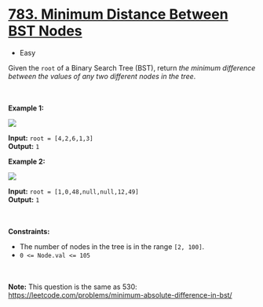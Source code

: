 # [783. Minimum Distance Between BST Nodes](https://leetcode.com/problems/minimum-distance-between-bst-nodes/description/)

- Easy

Given the `root` of a Binary Search Tree (BST), return _the minimum difference between the values of any two different
nodes in the tree_.

<br><br>
**Example 1:**

![](https://assets.leetcode.com/uploads/2021/02/05/bst1.jpg)

**Input:** `root = [4,2,6,1,3]` \
**Output:** `1`

**Example 2:**

![](https://assets.leetcode.com/uploads/2021/02/05/bst2.jpg)

**Input:** `root = [1,0,48,null,null,12,49]` \
**Output:** `1`

<br><br>
**Constraints:**

- The number of nodes in the tree is in the range `[2, 100]`.
- `0 <= Node.val <= 105`

<br><br>
**Note:** This question is the same as 530: https://leetcode.com/problems/minimum-absolute-difference-in-bst/